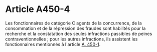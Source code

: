 # Article A450-4

<p>Les fonctionnaires de catégorie C agents de la concurrence, de la consommation et de la répression des fraudes sont habilités pour la recherche et la constatation des seules infractions passibles de peines contraventionnelles ; pour les autres infractions, ils assistent les fonctionnaires mentionnés à l'article <a href='/code-de-commerce/partie-arretes/livre-iv-de-la-liberte-des-prix-et-de-la-concurrence/titre-v-des-pouvoirs-denquete/a450-1.md'>A. 450-1</a>.</p>